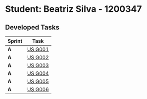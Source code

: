 # Student: Beatriz Silva - 1200347

## Developed Tasks

| Sprint | Task                           |
|--------|--------------------------------|
| **A**  | [US G001](../USG001/README.md) |
| **A**  | [US G002](../USG002/README.md) |
| **A**  | [US G003](../USG003/README.md) |
| **A**  | [US G004](../USG004/README.md) |
| **A**  | [US G005](../USG005/README.md) |
| **A**  | [US G006](../USG006/README.md) |